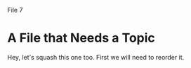 File 7

# A File that Needs a Topic

Hey, let's squash this one too. First we will need to reorder it.